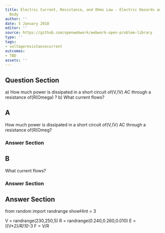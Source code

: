 ```yaml
---
title: Electric Current, Resistance, and Ohms Law - Electric Hazards and the Human
  Body
author: ''
date: 5 January 2018
editor: ''
source: https://github.com/openwebwork/webwork-open-problem-library
type: ''
tags:
- voltageresistancecurrent
outcomes:
- TBD
assets: ''
---
```


## Question Section 

a) How much power is dissipated in a short circuit of(V,(V) AC through a resistance of(R(Omega) ?
b) What current flows?

## A
How much power is dissipated in a short circuit of(V,(V) AC through a resistance of(R(Omeg?
### Answer Section
## B
What current flows?
### Answer Section


## Answer Section

from random import randrange
showHint = 3

V = randrange(230,250,5)
R = randrange(0.240,0.260,0.010)
E = ((V**2)/R)*10**-3
F = V/R